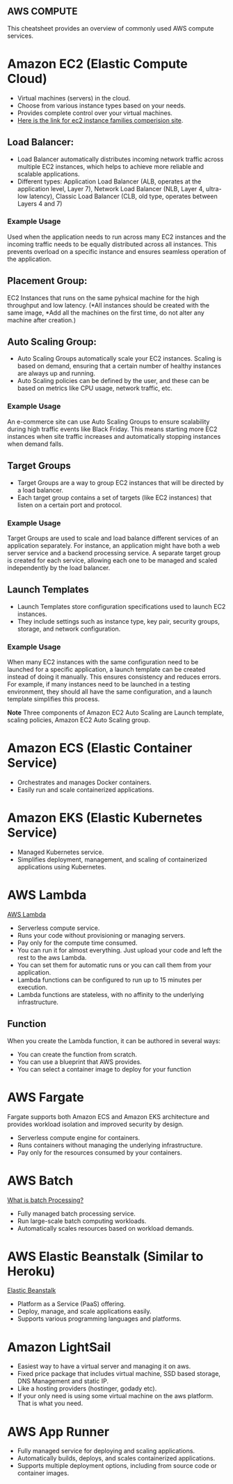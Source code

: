 ## AWS COMPUTE

This cheatsheet provides an overview of commonly used AWS compute services.

# Amazon EC2 (Elastic Compute Cloud)

- Virtual machines (servers) in the cloud.
- Choose from various instance types based on your needs.
- Provides complete control over your virtual machines.
- [Here is the link for ec2 instance families comperision site](https://ec2instances.info).

## Load Balancer:

- Load Balancer automatically distributes incoming network traffic across multiple EC2 instances, which helps to achieve more reliable and scalable applications.
- Different types: Application Load Balancer (ALB, operates at the application level, Layer 7), Network Load Balancer (NLB, Layer 4, ultra-low latency), Classic Load Balancer (CLB, old type, operates between Layers 4 and 7)

### Example Usage

Used when the application needs to run across many EC2 instances and the incoming traffic needs to be equally distributed across all instances. This prevents overload on a specific instance and ensures seamless operation of the application.

## Placement Group:

EC2 Instances that runs on the same pyhsical machine for the high throughput and low latency. (*All instances should be created with the same image,
*Add all the machines on the first time, do not alter any machine after creation.)

## Auto Scaling Group:

- Auto Scaling Groups automatically scale your EC2 instances. Scaling is based on demand, ensuring that a certain number of healthy instances are always up and running.
- Auto Scaling policies can be defined by the user, and these can be based on metrics like CPU usage, network traffic, etc.

### Example Usage

An e-commerce site can use Auto Scaling Groups to ensure scalability during high traffic events like Black Friday. This means starting more EC2 instances when site traffic increases and automatically stopping instances when demand falls.

## Target Groups

- Target Groups are a way to group EC2 instances that will be directed by a load balancer.
- Each target group contains a set of targets (like EC2 instances) that listen on a certain port and protocol.

### Example Usage

Target Groups are used to scale and load balance different services of an application separately. For instance, an application might have both a web server service and a backend processing service. A separate target group is created for each service, allowing each one to be managed and scaled independently by the load balancer.

## Launch Templates

- Launch Templates store configuration specifications used to launch EC2 instances.
- They include settings such as instance type, key pair, security groups, storage, and network configuration.

### Example Usage

When many EC2 instances with the same configuration need to be launched for a specific application, a launch template can be created instead of doing it manually. This ensures consistency and reduces errors. For example, if many instances need to be launched in a testing environment, they should all have the same configuration, and a launch template simplifies this process.


**Note**  Three components of Amazon EC2 Auto Scaling are Launch template, scaling policies, Amazon EC2 Auto Scaling group.

# Amazon ECS (Elastic Container Service)

- Orchestrates and manages Docker containers.
- Easily run and scale containerized applications.

# Amazon EKS (Elastic Kubernetes Service)

- Managed Kubernetes service.
- Simplifies deployment, management, and scaling of containerized applications using Kubernetes.

# AWS Lambda

[AWS Lambda](https://aws.amazon.com/lambda/)

- Serverless compute service.
- Runs your code without provisioning or managing servers.
- Pay only for the compute time consumed.
- You can run it for almost everything. Just upload your code and left the rest to the aws Lambda.
- You can set them for automatic runs or you can call them from your application.
- Lambda functions can be configured to run up to 15 minutes per execution.
- Lambda functions are stateless, with no affinity to the underlying infrastructure. 

## Function

When you create the Lambda function, it can be authored in several ways:

- You can create the function from scratch.
- You can use a blueprint that AWS provides.
- You can select a container image to deploy for your function

# AWS Fargate

Fargate supports both Amazon ECS and Amazon EKS architecture and provides workload isolation and improved security by design.

- Serverless compute engine for containers.
- Runs containers without managing the underlying infrastructure.
- Pay only for the resources consumed by your containers.

# AWS Batch

[What is batch Processing?](https://aws.amazon.com/what-is/batch-processing/)

- Fully managed batch processing service.
- Run large-scale batch computing workloads.
- Automatically scales resources based on workload demands.

# AWS Elastic Beanstalk (Similar to Heroku)

[Elastic Beanstalk](https://aws.amazon.com/elasticbeanstalk/)

- Platform as a Service (PaaS) offering.
- Deploy, manage, and scale applications easily.
- Supports various programming languages and platforms.

# Amazon LightSail

- Easiest way to have a virtual server and managing it on aws.
- Fixed price package that includes virtual machine, SSD based storage, DNS Management and static IP.
- Like a hosting providers (hostinger, godady etc).
- If your only need is using some virtual machine on the aws platform. That is what you need.


# AWS App Runner

- Fully managed service for deploying and scaling applications.
- Automatically builds, deploys, and scales containerized applications.
- Supports multiple deployment options, including from source code or container images.
